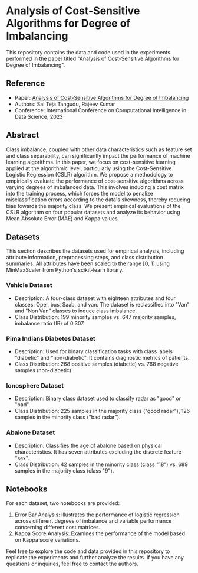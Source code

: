 # Analysis of Cost-Sensitive Algorithms for Degree of Imbalancing

This repository contains the data and code used in the experiments performed in the paper titled "Analysis of Cost-Sensitive Algorithms for Degree of Imbalancing".

## Reference

- Paper: [Analysis of Cost-Sensitive Algorithms for Degree of Imbalancing](https://link.springer.com/chapter/10.1007/978-3-031-38296-3_6)
- Authors: Sai Teja Tangudu, Rajeev Kumar
- Conference: International Conference on Computational Intelligence in Data Science, 2023

## Abstract

Class imbalance, coupled with other data characteristics such as feature set and class separability, can significantly impact the performance of machine learning algorithms. In this paper, we focus on cost-sensitive learning applied at the algorithmic level, particularly using the Cost-Sensitive Logistic Regression (CSLR) algorithm. We propose a methodology to empirically evaluate the performance of cost-sensitive algorithms across varying degrees of imbalanced data. This involves inducing a cost matrix into the training process, which forces the model to penalize misclassification errors according to the data's skewness, thereby reducing bias towards the majority class. We present empirical evaluations of the CSLR algorithm on four popular datasets and analyze its behavior using Mean Absolute Error (MAE) and Kappa values.

## Datasets

This section describes the datasets used for empirical analysis, including attribute information, preprocessing steps, and class distribution summaries. All attributes have been scaled to the range [0, 1] using MinMaxScaler from Python's scikit-learn library.

### Vehicle Dataset

- Description: A four-class dataset with eighteen attributes and four classes: Opel, bus, Saab, and van. The dataset is reclassified into "Van" and "Non Van" classes to induce class imbalance.
- Class Distribution: 199 minority samples vs. 647 majority samples, imbalance ratio (IR) of 0.307.

### Pima Indians Diabetes Dataset

- Description: Used for binary classification tasks with class labels "diabetic" and "non-diabetic". It contains diagnostic metrics of patients.
- Class Distribution: 268 positive samples (diabetic) vs. 768 negative samples (non-diabetic).

### Ionosphere Dataset

- Description: Binary class dataset used to classify radar as "good" or "bad".
- Class Distribution: 225 samples in the majority class ("good radar"), 126 samples in the minority class ("bad radar").

### Abalone Dataset

- Description: Classifies the age of abalone based on physical characteristics. It has seven attributes excluding the discrete feature "sex".
- Class Distribution: 42 samples in the minority class (class "18") vs. 689 samples in the majority class (class "9").

## Notebooks

For each dataset, two notebooks are provided:
1. Error Bar Analysis: Illustrates the performance of logistic regression across different degrees of imbalance and variable performance concerning different cost matrices.
2. Kappa Score Analysis: Examines the performance of the model based on Kappa score variations.

Feel free to explore the code and data provided in this repository to replicate the experiments and further analyze the results. If you have any questions or inquiries, feel free to contact the authors. 